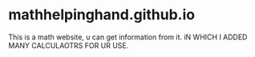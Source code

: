 # mathhelpinghand.github.io
This is a math website, u can get information from it.
iN WHICH I ADDED MANY CALCULAOTRS FOR UR USE.
